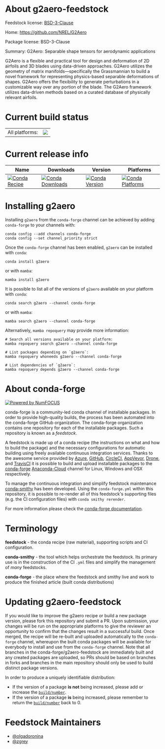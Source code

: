 About g2aero-feedstock
======================

Feedstock license: [BSD-3-Clause](https://github.com/conda-forge/g2aero-feedstock/blob/main/LICENSE.txt)

Home: https://github.com/NREL/G2Aero

Package license: BSD-3-Clause

Summary: G2Aero: Separable shape tensors for aerodynamic applications

G2Aero is a flexible and practical tool for design and deformation of
2D airfoils and 3D blades using data-driven approaches. G2Aero
utilizes the geometry of matrix manifolds—specifically the Grassmannian
to build a novel framework for representing physics-based separable
deformations of shapes. G2Aero offers the flexibility to generate
perturbations in a customizable way over any portion of the blade.
The G2Aero framework utilizes data-driven methods based on a curated
database of physically relevant airfoils.


Current build status
====================


<table><tr><td>All platforms:</td>
    <td>
      <a href="https://dev.azure.com/conda-forge/feedstock-builds/_build/latest?definitionId=16256&branchName=main">
        <img src="https://dev.azure.com/conda-forge/feedstock-builds/_apis/build/status/g2aero-feedstock?branchName=main">
      </a>
    </td>
  </tr>
</table>

Current release info
====================

| Name | Downloads | Version | Platforms |
| --- | --- | --- | --- |
| [![Conda Recipe](https://img.shields.io/badge/recipe-g2aero-green.svg)](https://anaconda.org/conda-forge/g2aero) | [![Conda Downloads](https://img.shields.io/conda/dn/conda-forge/g2aero.svg)](https://anaconda.org/conda-forge/g2aero) | [![Conda Version](https://img.shields.io/conda/vn/conda-forge/g2aero.svg)](https://anaconda.org/conda-forge/g2aero) | [![Conda Platforms](https://img.shields.io/conda/pn/conda-forge/g2aero.svg)](https://anaconda.org/conda-forge/g2aero) |

Installing g2aero
=================

Installing `g2aero` from the `conda-forge` channel can be achieved by adding `conda-forge` to your channels with:

```
conda config --add channels conda-forge
conda config --set channel_priority strict
```

Once the `conda-forge` channel has been enabled, `g2aero` can be installed with `conda`:

```
conda install g2aero
```

or with `mamba`:

```
mamba install g2aero
```

It is possible to list all of the versions of `g2aero` available on your platform with `conda`:

```
conda search g2aero --channel conda-forge
```

or with `mamba`:

```
mamba search g2aero --channel conda-forge
```

Alternatively, `mamba repoquery` may provide more information:

```
# Search all versions available on your platform:
mamba repoquery search g2aero --channel conda-forge

# List packages depending on `g2aero`:
mamba repoquery whoneeds g2aero --channel conda-forge

# List dependencies of `g2aero`:
mamba repoquery depends g2aero --channel conda-forge
```


About conda-forge
=================

[![Powered by
NumFOCUS](https://img.shields.io/badge/powered%20by-NumFOCUS-orange.svg?style=flat&colorA=E1523D&colorB=007D8A)](https://numfocus.org)

conda-forge is a community-led conda channel of installable packages.
In order to provide high-quality builds, the process has been automated into the
conda-forge GitHub organization. The conda-forge organization contains one repository
for each of the installable packages. Such a repository is known as a *feedstock*.

A feedstock is made up of a conda recipe (the instructions on what and how to build
the package) and the necessary configurations for automatic building using freely
available continuous integration services. Thanks to the awesome service provided by
[Azure](https://azure.microsoft.com/en-us/services/devops/), [GitHub](https://github.com/),
[CircleCI](https://circleci.com/), [AppVeyor](https://www.appveyor.com/),
[Drone](https://cloud.drone.io/welcome), and [TravisCI](https://travis-ci.com/)
it is possible to build and upload installable packages to the
[conda-forge](https://anaconda.org/conda-forge) [Anaconda-Cloud](https://anaconda.org/)
channel for Linux, Windows and OSX respectively.

To manage the continuous integration and simplify feedstock maintenance
[conda-smithy](https://github.com/conda-forge/conda-smithy) has been developed.
Using the ``conda-forge.yml`` within this repository, it is possible to re-render all of
this feedstock's supporting files (e.g. the CI configuration files) with ``conda smithy rerender``.

For more information please check the [conda-forge documentation](https://conda-forge.org/docs/).

Terminology
===========

**feedstock** - the conda recipe (raw material), supporting scripts and CI configuration.

**conda-smithy** - the tool which helps orchestrate the feedstock.
                   Its primary use is in the construction of the CI ``.yml`` files
                   and simplify the management of *many* feedstocks.

**conda-forge** - the place where the feedstock and smithy live and work to
                  produce the finished article (built conda distributions)


Updating g2aero-feedstock
=========================

If you would like to improve the g2aero recipe or build a new
package version, please fork this repository and submit a PR. Upon submission,
your changes will be run on the appropriate platforms to give the reviewer an
opportunity to confirm that the changes result in a successful build. Once
merged, the recipe will be re-built and uploaded automatically to the
`conda-forge` channel, whereupon the built conda packages will be available for
everybody to install and use from the `conda-forge` channel.
Note that all branches in the conda-forge/g2aero-feedstock are
immediately built and any created packages are uploaded, so PRs should be based
on branches in forks and branches in the main repository should only be used to
build distinct package versions.

In order to produce a uniquely identifiable distribution:
 * If the version of a package **is not** being increased, please add or increase
   the [``build/number``](https://docs.conda.io/projects/conda-build/en/latest/resources/define-metadata.html#build-number-and-string).
 * If the version of a package **is** being increased, please remember to return
   the [``build/number``](https://docs.conda.io/projects/conda-build/en/latest/resources/define-metadata.html#build-number-and-string)
   back to 0.

Feedstock Maintainers
=====================

* [@olgadoronina](https://github.com/olgadoronina/)
* [@zgrey](https://github.com/zgrey/)

